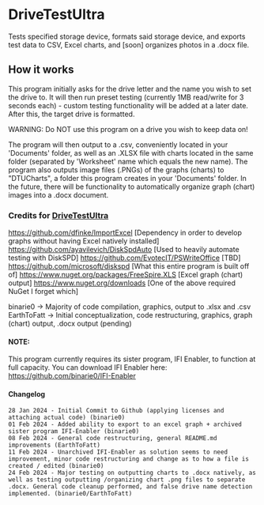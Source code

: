 # DriveTestUltra
 Tests specified storage device, formats said storage device, and exports test data to CSV, Excel charts, and [soon] organizes photos in a .docx file.
 
## How it works
 This program initially asks for the drive letter and the name you wish to set the drive to. It will then run preset testing (currently 1MB read/write for 3 seconds each) - custom testing functionality will be added at a later date. After this, the target drive is formatted. 

 WARNING: Do NOT use this program on a drive you wish to keep data on!

 The program will then output to a .csv, conveniently located in your 'Documents' folder, as well as an .XLSX file with charts located in the same folder (separated by 'Worksheet' name which equals the new name). The program also outputs image files (.PNGs) of the graphs (charts) to "DTUCharts", a folder this program creates in your 'Documents' folder. In the future, there will be functionality to automatically organize graph (chart) images into a .docx document.
 
### Credits for [DriveTestUltra](https://github.com/binarie0/DriveTestUltra)        
 https://github.com/dfinke/ImportExcel [Dependency in order to develop graphs without having Excel natively installed]    
 https://github.com/ayavilevich/DiskSpdAuto [Used to heavily automate testing with DiskSPD]
 https://github.com/EvotecIT/PSWriteOffice [TBD]
 https://github.com/microsoft/diskspd [What this entire program is built off of]
 https://www.nuget.org/packages/FreeSpire.XLS [Excel graph (chart) output]
 https://www.nuget.org/downloads [One of the above required NuGet I forget which]

 binarie0 -> Majority of code compilation, graphics, output to .xlsx and .csv      
 EarthToFatt -> Initial conceptualization, code restructuring, graphics, graph (chart) output, .docx output (pending)      


#### NOTE:
This program currently requires its sister program, IFI Enabler, to function at full capacity. You can download IFI Enabler here: https://github.com/binarie0/IFI-Enabler

 
#### Changelog
    28 Jan 2024 - Initial Commit to Github (applying licenses and attaching actual code) (binarie0)
    01 Feb 2024 - Added ability to export to an excel graph + archived sister program IFI-Enabler (binarie0)
    08 Feb 2024 - General code restructuring, general README.md improvements (EarthToFatt)
    11 Feb 2024 - Unarchived IFI-Enabler as solution seems to need improvement, minor code restructuring and change as to how a file is created / edited (binarie0)
    24 Feb 2024 - Major testing on outputting charts to .docx natively, as well as testing outputting /organizing chart .png files to separate .docx. General code cleanup performed, and false drive name detection implemented. (binarie0/EarthToFatt)
